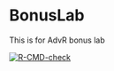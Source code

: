 # BonusLab
This is for AdvR bonus lab
  <!-- badges: start -->
  [![R-CMD-check](https://github.com/Elaineflying/BonusLab/actions/workflows/R-CMD-check.yaml/badge.svg)](https://github.com/Elaineflying/BonusLab/actions/workflows/R-CMD-check.yaml)
  <!-- badges: end -->